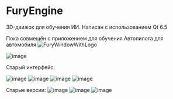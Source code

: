 # FuryEngine
3D-движок для обучения ИИ.
Написан с использованием Qt 6.5

Пока совмещён с приложением для обучения Автопилота для автомобиля
![FuryWindowWithLogo](https://github.com/andreyka-konareyka/FuryEngine/assets/74678430/f5bf35a4-b0c9-421b-9fb4-3fd5de8ab188)

![image](https://github.com/andreyka-konareyka/FuryEngine/assets/74678430/d94e6c3a-0da6-4c37-a7d7-6fd3c8f08cf0)

Старый интерфейс:

![image](https://github.com/andreyka-konareyka/FuryEngine/assets/74678430/f12d42f9-73e7-48fd-8768-f887c6447573)
![image](https://github.com/andreyka-konareyka/FuryEngine/assets/74678430/c113a710-815a-4cea-a08f-87087057195d)
![image](https://github.com/andreyka-konareyka/FuryEngine/assets/74678430/0a8b7c33-9d65-42cb-aa42-c369b652214a)
![image](https://github.com/andreyka-konareyka/FuryEngine/assets/74678430/4fa27e9a-3354-4338-b9c6-1b397274fb5a)


Старые версии:
![image](https://github.com/andreyka-konareyka/FuryEngine/assets/74678430/a4bb8be3-2fda-4a6d-80a2-d49f77e881eb)
![image](https://github.com/andreyka-konareyka/FuryEngine/assets/74678430/eb85b528-26c8-4ad3-b17b-38400dacef62)
![image](https://github.com/andreyka-konareyka/FuryEngine/assets/74678430/09b46f0b-346e-4b1c-8de1-10b3f33a4486)
